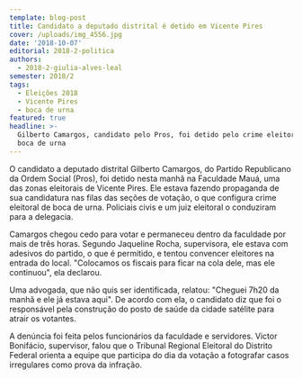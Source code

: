 ```yaml
---
template: blog-post
title: Candidato a deputado distrital é detido em Vicente Pires
cover: /uploads/img_4556.jpg
date: '2018-10-07'
editorial: 2018-2-politica
authors:
  - 2018-2-giulia-alves-leal
semester: 2018/2
tags:
  - Eleições 2018
  - Vicente Pires
  - boca de urna
featured: true
headline: >-
  Gilberto Camargos, candidato pelo Pros, foi detido pelo crime eleitoral de
  boca de urna
---
```

O candidato a deputado distrital Gilberto Camargos, do Partido Republicano da Ordem Social (Pros), foi detido nesta manhã na Faculdade Mauá, uma das zonas eleitorais de Vicente Pires. Ele estava fazendo propaganda de sua candidatura nas filas das seções de votação, o que configura crime eleitoral de boca de urna. Policiais civis e um juiz eleitoral o conduziram para a delegacia.

Camargos chegou cedo para votar e permaneceu dentro da faculdade por mais de três horas. Segundo Jaqueline Rocha, supervisora, ele estava com adesivos do partido, o que é permitido, e tentou convencer eleitores na entrada do local. "Colocamos os fiscais para ficar na cola dele, mas ele continuou", ela declarou.

Uma advogada, que não quis ser identificada, relatou: "Cheguei 7h20 da manhã e ele já estava aqui". De acordo com ela, o candidato diz que foi o responsável pela construção do posto de saúde da cidade satélite para atrair os votantes.

A denúncia foi feita pelos funcionários da faculdade e servidores. Victor Bonifácio, supervisor, falou que o Tribunal Regional Eleitoral do Distrito Federal orienta a equipe que participa do dia da votação a fotografar casos irregulares como prova da infração.
